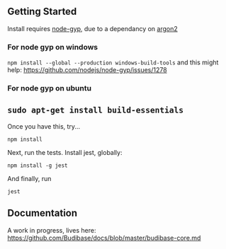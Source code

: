 ## Getting Started

Install requires [node-gyp](https://github.com/nodejs/node-gyp), due to a dependancy on [argon2](https://github.com/ranisalt/node-argon2)

### For node gyp on windows

`npm install --global --production windows-build-tools`
and this might help: https://github.com/nodejs/node-gyp/issues/1278

### For node gyp on ubuntu

##  `sudo apt-get install build-essentials`

Once you have this, try...

`npm install`

Next, run the tests. Install jest, globally:

`npm install -g jest`

And finally, run

`jest`

## Documentation

A work in progress, lives here: https://github.com/Budibase/docs/blob/master/budibase-core.md




